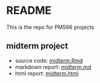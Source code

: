 # README
This is the repo for PM566 projects

## midterm project

- source code: [midterm.Rmd](./midterm.Rmd)
- markdown report: [midterm.md](./midterm.md)
- html report: [midterm.html](https://raw.githack.com/lysethan/PM566-project/main/midterm.html)
